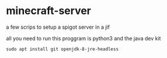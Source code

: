# minecraft-server
a few scrips to setup a spigot server in a jif


all you need to run this proggram is python3 and the java dev kit

```
sudo apt install git openjdk-8-jre-headless
```
